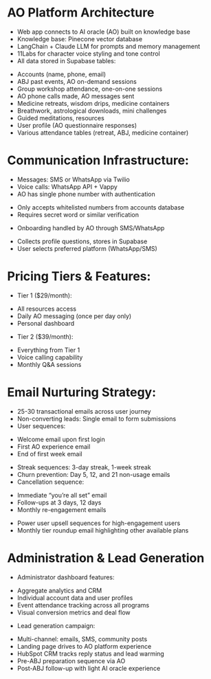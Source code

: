 # AO Platform Architecture

- Web app connects to AI oracle (AO) built on knowledge base
- Knowledge base: Pinecone vector database
- LangChain + Claude LLM for prompts and memory management
- 11Labs for character voice styling and tone control
- All data stored in Supabase tables:

* Accounts (name, phone, email)
* ABJ past events, AO on-demand sessions
* Group workshop attendance, one-on-one sessions
* AO phone calls made, AO messages sent
* Medicine retreats, wisdom drips, medicine containers
* Breathwork, astrological downloads, mini challenges
* Guided meditations, resources
* User profile (AO questionnaire responses)
* Various attendance tables (retreat, ABJ, medicine container)

# Communication Infrastructure:

- Messages: SMS or WhatsApp via Twilio
- Voice calls: WhatsApp API + Vappy
- AO has single phone number with authentication

* Only accepts whitelisted numbers from accounts database
* Requires secret word or similar verification

- Onboarding handled by AO through SMS/WhatsApp

* Collects profile questions, stores in Supabase
* User selects preferred platform (WhatsApp/SMS)

# Pricing Tiers & Features:

- Tier 1 ($29/month):

* All resources access
* Daily AO messaging (once per day only)
* Personal dashboard

- Tier 2 ($39/month):

* Everything from Tier 1
* Voice calling capability
* Monthly Q&A sessions

# Email Nurturing Strategy:

- 25-30 transactional emails across user journey
- Non-converting leads: Single email to form submissions
- User sequences:

* Welcome email upon first login
* First AO experience email
* End of first week email

- Streak sequences: 3-day streak, 1-week streak
- Churn prevention: Day 5, 12, and 21 non-usage emails
- Cancellation sequence:

* Immediate “you’re all set” email
* Follow-ups at 3 days, 12 days
* Monthly re-engagement emails

- Power user upsell sequences for high-engagement users
- Monthly tier roundup email highlighting other available plans

# Administration & Lead Generation

- Administrator dashboard features:

* Aggregate analytics and CRM
* Individual account data and user profiles
* Event attendance tracking across all programs
* Visual conversion metrics and deal flow

- Lead generation campaign:

* Multi-channel: emails, SMS, community posts
* Landing page drives to AO platform experience
* HubSpot CRM tracks reply status and lead warming
* Pre-ABJ preparation sequence via AO
* Post-ABJ follow-up with light AI oracle experience
